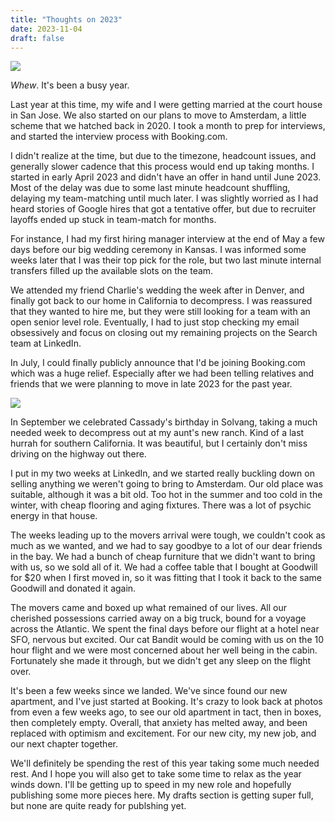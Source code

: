 ```yaml
---
title: "Thoughts on 2023"
date: 2023-11-04
draft: false
---
```


![](/images/amsterdam2/amsterdam2.avif)

_Whew_. It's been a busy year.

Last year at this time, my wife and I were getting married at the court house in San Jose. We also started on our plans to move to Amsterdam, a little scheme that we hatched back in 2020. I took a month to prep for interviews, and started the interview process with Booking.com. 

I didn't realize at the time, but due to the timezone, headcount issues, and generally slower cadence that this process would end up taking months. I started in early April 2023 and didn't have an offer in hand until June 2023. Most of the delay was due to some last minute headcount shuffling, delaying my team-matching until much later. I was slightly worried as I had heard stories of Google hires that got a tentative offer, but due to recruiter layoffs ended up stuck in team-match for months. 

For instance, I had my first hiring manager interview at the end of May a few days before our big wedding ceremony in Kansas. I was informed some weeks later that I was their top pick for the role, but two last minute internal transfers filled up the available slots on the team. 

We attended my friend Charlie's wedding the week after in Denver, and finally got back to our home in California to decompress. I was reassured that they wanted to hire me, but they were still looking for a team with an open senior level role. Eventually, I had to just stop checking my email obsessively and focus on closing out my remaining projects on the Search team at LinkedIn.

In July, I could finally publicly announce that I'd be joining Booking.com which was a huge relief. Especially after we had been telling relatives and friends that we were planning to move in late 2023 for the past year. 

![](/images/amsterdam2/solvang.avif)

In September we celebrated Cassady's birthday in Solvang, taking a much needed week to decompress out at my aunt's new ranch. Kind of a last hurrah for southern California. It was beautiful, but I certainly don't miss driving on the highway out there. 

I put in my two weeks at LinkedIn, and we started really buckling down on selling anything we weren't going to bring to Amsterdam. Our old place was suitable, although it was a bit old. Too hot in the summer and too cold in the winter, with cheap flooring and aging fixtures. There was a lot of psychic energy in that house. 

The weeks leading up to the movers arrival were tough, we couldn't cook as much as we wanted, and we had to say goodbye to a lot of our dear friends in the bay. We had a bunch of cheap furniture that we didn't want to bring with us, so we sold all of it. We had a coffee table that I bought at Goodwill for $20 when I first moved in, so it was fitting that I took it back to the same Goodwill and donated it again. 

The movers came and boxed up what remained of our lives. All our cherished possessions carried away on a big truck, bound for a voyage across the Atlantic. We spent the final days before our flight at a hotel near SFO, nervous but excited. Our cat Bandit would be coming with us on the 10 hour flight and we were most concerned about her well being in the cabin. Fortunately she made it through, but we didn't get any sleep on the flight over. 

It's been a few weeks since we landed. We've since found our new apartment, and I've just started at Booking. It's crazy to look back at photos from even a few weeks ago, to see our old apartment in tact, then in boxes, then completely empty. Overall, that anxiety has melted away, and been replaced with optimism and excitement. For our new city, my new job, and our next chapter together.

We'll definitely be spending the rest of this year taking some much needed rest. And I hope you will also get to take some time to relax as the year winds down. I'll be getting up to speed in my new role and hopefully publishing some more pieces here. My drafts section is getting super full, but none are quite ready for publshing yet.